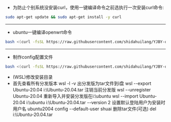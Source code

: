 - 为防止个别系统没安装curl，使用一键编译命令之前选执行一次安装curl命令:
```sh
sudo apt-get update && sudo apt-get install -y curl
```
---
- ubuntu一键编译openwrt命令
```sh
bash <(curl -fsSL https://raw.githubusercontent.com/shidahuilang/YJBY-openwrt/main/local.sh)
```
---
- 制作config配置文件

```sh
bash <(curl -fsSL https://raw.githubusercontent.com/shidahuilang/YJBY-openwrt/main/makeconfig.sh)
```



- (WSL)修改安装目录
- 首先查看所有分发版本
wsl -l -v
出分发版为tar文件到i盘
wsl --export Ubuntu-20.04 i:\Ubuntu-20.04.tar
注销当前分发版
wsl --unregister Ubuntu-20.04
重新导入并安装分发版在i:\ubuntu
wsl --import Ubuntu-20.04 i:\ubuntu i:\Ubuntu-20.04.tar --version 2
设置默认登陆用户为安装时用户名
ubuntu2004 config --default-user shuai
删除tar文件(可选)
del i:\Ubuntu-20.04.tar
```
 
